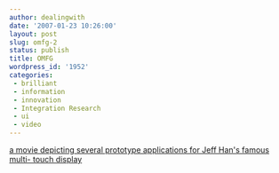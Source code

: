```yaml
---
author: dealingwith
date: '2007-01-23 10:26:00'
layout: post
slug: omfg-2
status: publish
title: OMFG
wordpress_id: '1952'
categories:
 - brilliant
 - information
 - innovation
 - Integration Research
 - ui
 - video
---
```


[a movie depicting several prototype applications for Jeff Han's famous multi-
touch display][1]

   [1]: http://infosthetics.com/archives/2007/01/jeff_han_multi-touch_display_demo_applications.html

